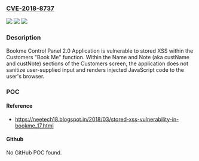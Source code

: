### [CVE-2018-8737](https://cve.mitre.org/cgi-bin/cvename.cgi?name=CVE-2018-8737)
![](https://img.shields.io/static/v1?label=Product&message=n%2Fa&color=blue)
![](https://img.shields.io/static/v1?label=Version&message=n%2Fa&color=blue)
![](https://img.shields.io/static/v1?label=Vulnerability&message=n%2Fa&color=brighgreen)

### Description

Bookme Control Panel 2.0 Application is vulnerable to stored XSS within the Customers "Book Me" function. Within the Name and Note (aka custName and custNote) sections of the Customers screen, the application does not sanitize user-supplied input and renders injected JavaScript code to the user's browser.

### POC

#### Reference
- https://neetech18.blogspot.in/2018/03/stored-xss-vulnerability-in-bookme_17.html

#### Github
No GitHub POC found.

